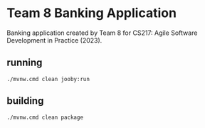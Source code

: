# Team 8 Banking Application

Banking application created by Team 8 for CS217: Agile Software Development in Practice (2023).

## running

    ./mvnw.cmd clean jooby:run

## building

    ./mvnw.cmd clean package

